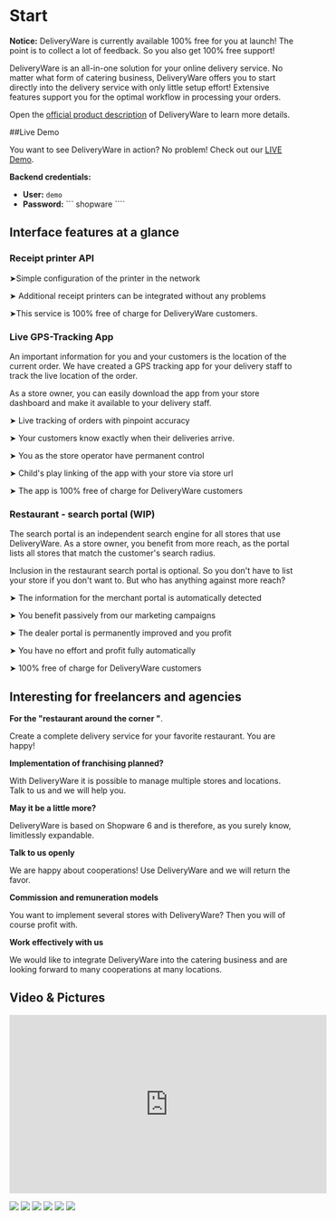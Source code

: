 # Start

**Notice:** DeliveryWare is currently available 100% free for you at launch! The point is to collect a lot of feedback. So you also get 100% free support!

DeliveryWare is an all-in-one solution for your online delivery service. No matter what form of catering business, DeliveryWare offers you to start directly into the delivery service with only little setup effort! Extensive features support you for the optimal workflow in processing your orders.

Open the [official product description](https://store.shopware.com/appfl57695012045f/deliveryware-all-in-one-software-fuer-lieferdienste.html) of DeliveryWare to learn more details.

##Live Demo

You want to see DeliveryWare in action? No problem!
Check out our [LIVE Demo](https://dewashop.de/).

**Backend credentials:**
- **User:** ``` demo ```
- **Password:** ``` shopware ````

## Interface features at a glance

### Receipt printer API
➤Simple configuration of the printer in the network

➤ Additional receipt printers can be integrated without any problems

➤This service is 100% free of charge for DeliveryWare customers.




### Live GPS-Tracking App
An important information for you and your customers is the location of the current order. We have created a GPS tracking app for your delivery staff to track the live location of the order.

As a store owner, you can easily download the app from your store dashboard and make it available to your delivery staff.

➤ Live tracking of orders with pinpoint accuracy

➤ Your customers know exactly when their deliveries arrive.

➤ You as the store operator have permanent control

➤ Child's play linking of the app with your store via store url

➤ The app is 100% free of charge for DeliveryWare customers






### Restaurant - search portal (WIP)
The search portal is an independent search engine for all stores that use DeliveryWare. As a store owner, you benefit from more reach, as the portal lists all stores that match the customer's search radius.

Inclusion in the restaurant search portal is optional. So you don't have to list your store if you don't want to. But who has anything against more reach?

➤ The information for the merchant portal is automatically detected

➤ You benefit passively from our marketing campaigns

➤ The dealer portal is permanently improved and you profit

➤ You have no effort and profit fully automatically

➤ 100% free of charge for DeliveryWare customers



## Interesting for freelancers and agencies

**For the "restaurant around the corner "**.

Create a complete delivery service for your favorite restaurant. You are happy!

**Implementation of franchising planned?**

With DeliveryWare it is possible to manage multiple stores and locations. Talk to us and we will help you.

**May it be a little more?**

DeliveryWare is based on Shopware 6 and is therefore, as you surely know, limitlessly expandable.

**Talk to us openly**

We are happy about cooperations! Use DeliveryWare and we will return the favor.

**Commission and remuneration models**

You want to implement several stores with DeliveryWare? Then you will of course profit with.

**Work effectively with us**

We would like to integrate DeliveryWare into the catering business and are looking forward to many cooperations at many locations.



## Video & Pictures
<div>
    <iframe 
        width="560" 
        height="315" 
        src="https://www.youtube.com/embed/PXDDza2qoAw" 
        title="YouTube video player" frameborder="0" 
        allow="accelerometer; autoplay; clipboard-write; encrypted-media; gyroscope; picture-in-picture" allowfullscreen>
    </iframe>
</div>


![](img/dewa-thumbnail.jpg)
![](img/dewa-bondurcker.jpg)
![](img/dewa-franchise.jpg)
![](img/dewa-gpstracking.jpg)
![](img/dewa-livetracking.jpg)
![](img/dewa-produktkonfigurator.jpg)
